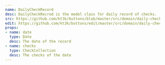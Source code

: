 ```yaml
---
name: DailyCheckRecord
desc: DailyCheckRecrod is the model class for daily record of checks.
src: https://github.com/kt3k/buttons/blob/master/src/domain/daily-check-record.js
edit: https://github.com/kt3k/buttons/edit/master/src/domain/daily-check-record.md
props:
- name: date
  type: Date
  desc: The date of the record
- name: checks
  type: CheckCollection
  desc: The checks of the date
---
```

